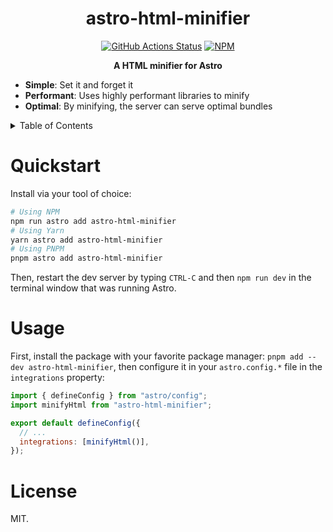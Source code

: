 <h1 align="center">astro-html-minifier</h1>
<p align="center">
    <a href="https://github.com/sondr3/astro-html-minifier/actions"><img alt="GitHub Actions Status" src="https://github.com/sondr3/astro-html-minifier/workflows/pipeline/badge.svg" /></a>
    <a href="https://www.npmjs.com/package/astro-html-minifier"><img alt="NPM" src="https://badge.fury.io/js/astro-html-minifier.svg" /></a>
</p>

<p align="center">
    <b>A HTML minifier for Astro</b>
</p>

- **Simple**: Set it and forget it
- **Performant**: Uses highly performant libraries to minify
- **Optimal**: By minifying, the server can serve optimal bundles

<details>
<summary>Table of Contents</summary>
<br />

## Table of Contents

- [Quickstart](#quickstart)
- [Usage](#usage)
- [License](#license)
</details>

# Quickstart

Install via your tool of choice:

```sh
# Using NPM
npm run astro add astro-html-minifier
# Using Yarn
yarn astro add astro-html-minifier
# Using PNPM
pnpm astro add astro-html-minifier
```

Then, restart the dev server by typing `CTRL-C` and then `npm run dev` in the terminal window that was running Astro.

# Usage

First, install the package with your favorite package manager: `pnpm add --dev astro-html-minifier`,
then configure it in your `astro.config.*` file in the `integrations` property:

```js
import { defineConfig } from "astro/config";
import minifyHtml from "astro-html-minifier";

export default defineConfig({
  // ...
  integrations: [minifyHtml()],
});
```

# License

MIT.
